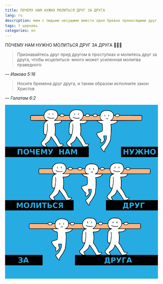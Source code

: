 ```yaml
---
title: ПОЧЕМУ НАМ НУЖНО МОЛИТЬСЯ ДРУГ ЗА ДРУГА
lang: ru
description: мем c людьми несущими вместе одно бревно проносящими друг друга над пропастью
tags: ☦ церковь
categories: en
---
```


ПОЧЕМУ НАМ НУЖНО МОЛИТЬСЯ ДРУГ ЗА ДРУГА 🛐🧎🙏

> Признавайтесь друг пред другом в проступках и молитесь друг за друга, чтобы исцелиться: много может усиленная молитва праведного

— <cite>Иакова 5:16</cite>

> Носите бремена друг друга, и таким образом исполните закон Христов

— <cite>Галатам 6:2</cite>

![мем c людьми несущими вместе одно бревно проносящими друг друга над пропастью](/assets/img/blog/why-to-pray.png)

